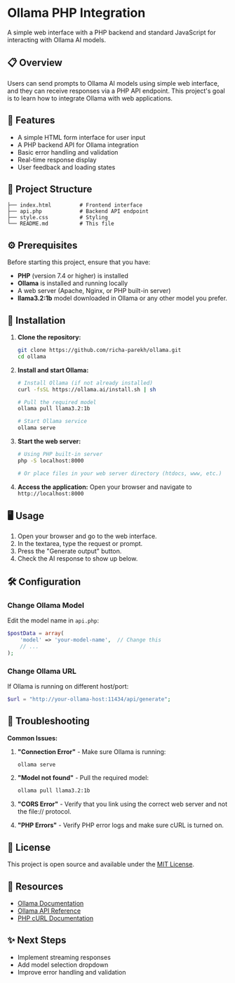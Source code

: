 # Ollama PHP Integration

A simple web interface with a PHP backend and standard JavaScript for interacting with Ollama AI models.

## 📋 Overview

Users can send prompts to Ollama AI models using simple web interface, and they can receive responses via a PHP API endpoint. This project's goal is to learn how to integrate Ollama with web applications.

## 🚀 Features

- A simple HTML form interface for user input 
- A PHP backend API for Ollama integration
- Basic error handling and validation 
- Real-time response display 
- User feedback and loading states

## 📁 Project Structure

```
├── index.html         # Frontend interface
├── api.php            # Backend API endpoint
├── style.css          # Styling
└── README.md          # This file
```

## ⚙️ Prerequisites

Before starting this project, ensure that you have:

- **PHP** (version 7.4 or higher) is installed
- **Ollama** is installed and running locally
- A web server (Apache, Nginx, or PHP built-in server)
- **llama3.2:1b** model downloaded in Ollama or any other model you prefer.

## 🔧 Installation

1. **Clone the repository:**
   ```bash
   git clone https://github.com/richa-parekh/ollama.git
   cd ollama
   ```

2. **Install and start Ollama:**
   ```bash
   # Install Ollama (if not already installed)
   curl -fsSL https://ollama.ai/install.sh | sh
   
   # Pull the required model
   ollama pull llama3.2:1b
   
   # Start Ollama service
   ollama serve
   ```

3. **Start the web server:**
   ```bash
   # Using PHP built-in server
   php -S localhost:8000
   
   # Or place files in your web server directory (htdocs, www, etc.)
   ```

4. **Access the application:**
   Open your browser and navigate to `http://localhost:8000`

## 🖥️ Usage

1. Open your browser and go to the web interface.
2. In the textarea, type the request or prompt.
3. Press the "Generate output" button.
4. Check the AI response to show up below.

<!-- ## 🔄 How It Works

### Frontend (index.html)
- Captures user input from textarea
- Sends JSON data to PHP backend using fetch API
- Displays responses and handles errors
- Provides loading states during processing

### Backend (api.php)
- Receives JSON data from frontend
- Validates and processes user input
- Communicates with Ollama API endpoints:
  - `/api/show` - Checks if model exists
  - `/api/generate` - Generates AI response
- Returns JSON response to frontend -->

<!-- ### Data Flow
```
User Input → JavaScript → PHP API → Ollama → PHP API → JavaScript → Display
``` -->

<!-- ## 📝 API Endpoints

### POST /api.php
Processes user prompts and returns AI-generated responses.

**Request:**
```json
{
  "prompt": "Your question here"
}
```

**Response:**
```json
{
  "response": "AI generated response"
}
```

**Error Response:**
```json
{
  "error": "Error message"
}
``` -->

## 🛠️ Configuration

### Change Ollama Model
Edit the model name in `api.php`:
```php
$postData = array(
    'model' => 'your-model-name',  // Change this
    // ...
);
```

### Change Ollama URL
If Ollama is running on different host/port:
```php
$url = "http://your-ollama-host:11434/api/generate";
```

## 🐛 Troubleshooting

**Common Issues:**

1. **"Connection Error"** - Make sure Ollama is running:
   ```bash
   ollama serve
   ```

2. **"Model not found"** - Pull the required model:
   ```bash
   ollama pull llama3.2:1b
   ```

3. **"CORS Error"** - Verify that you link using the correct web server and not the file:// protocol.

4. **"PHP Errors"** - Verify PHP error logs and make sure cURL is turned on.

<!-- ## 🤝 Contributing

This is a beginner-level project. Feel free to:
- Fork the repository
- Submit pull requests
- Report issues
- Suggest improvements -->

## 📄 License

This project is open source and available under the [MIT License](LICENSE).

## 🔗 Resources

- [Ollama Documentation](https://github.com/ollama/ollama)
- [Ollama API Reference](https://github.com/ollama/ollama/blob/main/docs/api.md)
- [PHP cURL Documentation](https://www.php.net/manual/en/book.curl.php)

## ✨ Next Steps
<!-- - Add conversation history  -->
- Implement streaming responses
- Add model selection dropdown
- Improve error handling and validation
<!-- - Add CSS styling and better UI
- Implement authentication
- Add response caching -->